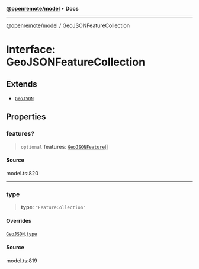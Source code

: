 [**@openremote/model**](../README.md) • **Docs**

***

[@openremote/model](../globals.md) / GeoJSONFeatureCollection

# Interface: GeoJSONFeatureCollection

## Extends

- [`GeoJSON`](GeoJSON.md)

## Properties

### features?

> `optional` **features**: [`GeoJSONFeature`](GeoJSONFeature.md)[]

#### Source

model.ts:820

***

### type

> **type**: `"FeatureCollection"`

#### Overrides

[`GeoJSON`](GeoJSON.md).[`type`](GeoJSON.md#type)

#### Source

model.ts:819
